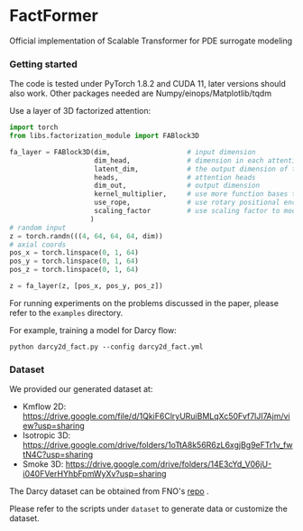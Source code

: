 # FactFormer
Official implementation of Scalable Transformer for PDE surrogate modeling

### Getting started

The code is tested under PyTorch 1.8.2 and CUDA 11, later versions should also work. Other packages needed are Numpy/einops/Matplotlib/tqdm

Use a layer of 3D factorized attention:

```python
import torch
from libs.factorization_module import FABlock3D

fa_layer = FABlock3D(dim,                   # input dimension
                     dim_head,              # dimension in each attention head, will be expanded by the kernel_multiplier when computing kernel: d = dim_head * kernel_multiplier
                     latent_dim,            # the output dimension of the projection operator
                     heads,                 # attention heads
                     dim_out,               # output dimension
                     kernel_multiplier,     # use more function bases to computer kernel: k(x_i, x_j)=\sum_{c}^dq_c(x_i)k_c(x_j)    
                     use_rope,              # use rotary positional encoding or not, by default True
                     scaling_factor         # use scaling factor to modulate the kernel, an example is 1/ sqrt(d) like scaled-dot product attention, by default is: 1
                    )
# random input
z = torch.randn(((4, 64, 64, 64, dim))
# axial coords
pos_x = torch.linspace(0, 1, 64)
pos_y = torch.linspace(0, 1, 64)
pos_z = torch.linspace(0, 1, 64)

z = fa_layer(z, [pos_x, pos_y, pos_z])
```

For running experiments on the problems discussed in the paper, please refer to the ```examples``` directory. 

For example, training a model for Darcy flow:

```python darcy2d_fact.py --config darcy2d_fact.yml```

### Dataset

We provided our generated dataset at: 
* Kmflow 2D: https://drive.google.com/file/d/1QkiF6ClryURuiBMLqXc50Fvf7lJI7Ajm/view?usp=sharing
* Isotropic 3D: https://drive.google.com/drive/folders/1oTtA8k56R6zL6xgjBg9eFTr1v_fwtN4C?usp=sharing
* Smoke 3D: https://drive.google.com/drive/folders/14E3cYd_V06jU-i040FVerHYhbFpmWyXv?usp=sharing

The Darcy dataset can be obtained from FNO's [repo](https://github.com/neuraloperator/neuraloperator/tree/master) .

Please refer to the scripts under ```dataset``` to generate data or customize the dataset.


